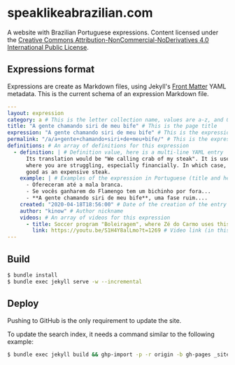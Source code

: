 # speaklikeabrazilian.com

A website with Brazilian Portuguese expressions. Content licensed under the
[Creative Commons Attribution-NonCommercial-NoDerivatives 4.0 International Public License](LICENSE.txt).

## Expressions format

Expressions are create as Markdown files, using Jekyll's [Front Matter](https://jekyllrb.com/docs/front-matter/)
YAML metadata. This is the current schema of an expression Markdown file.

```yaml
---
layout: expression
category: a # This is the letter collection name, values are a-z, and 0 for numerical 
title: "A gente chamando siri de meu bife" # This is the page title
expression: "A gente chamando siri de meu bife" # This is the expression display name
permalink: "/a/a+gente+chamando+siri+de+meu+bife/" # This is the expression permanent link
definitions: # An array of definitions for this expression
  - definition: | # Definition value, here is a multi-line YAML entry
      Its translation would be "We calling crab of my steak". It is used when you are in a situation
      where you are struggling, especially financially. In which case, you would consider a crab as
      good as an expensive steak.
    example: | # Examples of the expression in Portuguese (title and here are only places where PT-BR is used)
      - Ofereceram até a mala branca.
      - Se vocês ganharem do Flamengo tem um bichinho por fora...
      - **A gente chamando siri de meu bife**, uma fase ruim....
    created: "2020-04-18T18:56:00" # Date of the creation of the entry
    author: "kinow" # Author nickname
    videos: # An array of videos for this expression
      - title: Soccer program "Boleiragem", where Zé do Carmo uses this expression # Video display name
        link: https://youtu.be/S1H4Y8alLmo?t=1269 # Video link (in this case the link has the time parameter)
---

```

## Build

```bash
$ bundle install
$ bundle exec jekyll serve -w --incremental
```

## Deploy

Pushing to GitHub is the only requirement to update the site.

To update the search index, it needs a command similar to the following example:

```bash
$ bundle exec jekyll build && ghp-import -p -r origin -b gh-pages _site/ && ALGOLIA_API_KEY=$ALGOLIA_KEY bundle exec jekyll algolia
```
